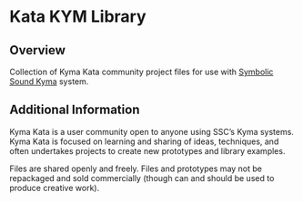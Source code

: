 # Kata KYM Library

## Overview
Collection of Kyma Kata community project files for use with [Symbolic Sound Kyma](https://kyma.symbolicsound.com) system.

## Additional Information 

Kyma Kata is a user community open to anyone using SSC’s Kyma systems.  Kyma Kata is focused on learning and sharing of ideas, techniques, and often undertakes projects to create new prototypes and library examples.  

Files are shared openly and freely.  Files and prototypes may not be repackaged and sold commercially (though can and should be used to produce creative work).

